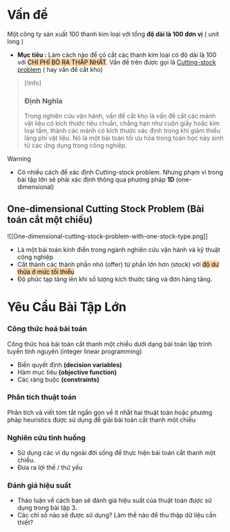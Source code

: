 # Vấn đề 

Một công ty sản xuất 100 thanh kim loại với tổng **độ dài là 100 đơn vị** ( unit long )
- **Mục tiêu :** Làm cách nào để có cắt các thanh kim loại có độ dài là 100 với <mark style="background: #FFB86CA6;">CHI PHÍ BỎ RA THẤP NHẤT</mark>.
Vấn đề trên được gọi là [Cutting-stock problem](https://en.wikipedia.org/wiki/Cutting_stock_problem) ( hay vấn đề cắt kho)

>[!info]
>### Định Nghĩa
>Trong nghiên cứu vận hành, vấn đề cắt kho là vấn đề cắt các mảnh vật liệu có kích thước tiêu chuẩn, chẳng hạn như cuộn giấy hoặc kim loại tấm, thành các mảnh có kích thước xác định trong khi giảm thiểu lãng phí vật liệu. Nó là một bài toán tối ưu hóa trong toán học nảy sinh từ các ứng dụng trong công nghiệp.

>[!warning]
>- Có nhiều cách để xác định Cutting-stock problem. Nhưng phạm vi trong bài tập lớn sẽ phải xác định thông qua phương pháp **1D** (one-dimensional)


 
## One-dimensional Cutting Stock Problem (Bài toán cắt một chiều)
![[One-dimensional-cutting-stock-problem-with-one-stock-type.png]]


- Là một bài toán kinh điển trong ngành nghiên cứu vận hành và kỹ thuật công nghiệp 
- Cắt thành các thành phần nhỏ (offer) từ phần lớn hơn (stock) với <mark style="background: #FFB86CA6;">độ dư thừa ở mức tối thiểu</mark>
- Độ phức tạp tăng lên khi số lượng kích thước tăng và đơn hàng tăng.

# Yêu Cầu Bài Tập Lớn

### Công thức hoá bài toán

Công thức hoá bài toán cắt thanh một chiều dưới dạng bài toán lập trình tuyến tính nguyên (integer linear programming)

- Biến quyết định **(decision variables)**
- Hàm mục tiêu **(objective function)**
- Các ràng buộc **(constraints)**
### Phân tích thuật toán

Phân tích và viết tóm tắt ngắn gọn về ít nhất hai thuật toán hoặc phương pháp heuristics được sử dụng để giải bài toán cắt thanh một chiều
### Nghiên cứu tình huống

- Sử dụng các ví dụ ngoài đời sống để thực hiện bài toán cắt thanh một chiều. 
- Đưa ra lợi thế / thứ yếu 

### Đánh giá hiệu suất

- Thảo luận về cách bạn sẽ đánh giá hiệu suất của thuật toán được sử dụng trong bài tập 3. 
- Các chỉ số nào sẽ được sử dụng? Làm thế nào để thu thập dữ liệu cần thiết?